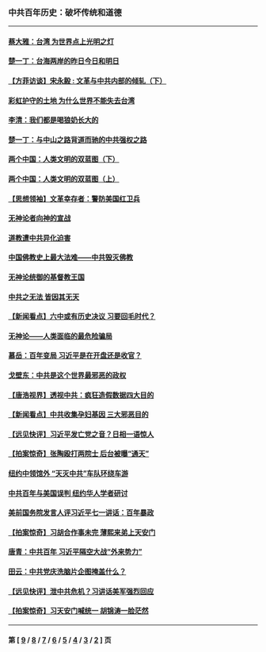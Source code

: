 ### 中共百年历史：破坏传统和道德
---
#### [蔡大雅：台湾 为世界点上光明之灯](../../pages/nf1176114/n13531530.md?04050430) 
#### [楚一丁：台海两岸的昨日今日和明日](../../pages/nf1176114/n13531468.md?04050430) 
#### [【方菲访谈】宋永毅 : 文革与中共内部的倾轧（下）](../../pages/nf1176114/n13486836.md?04050430) 
#### [彩虹护守的土地 为什么世界不能失去台湾](../../pages/nf1176114/n13476849.md?04050430) 
#### [李清：我们都是喝狼奶长大的](../../pages/nf1176114/n13471478.md?04050430) 
#### [楚一丁：与中山之路背道而驰的中共强权之路](../../pages/nf1176114/n13437270.md?04050430) 
#### [两个中国：人类文明的双蓝图（下）](../../pages/nf1176114/n13423132.md?04050430) 
#### [两个中国：人类文明的双蓝图（上）](../../pages/nf1176114/n13422687.md?04050430) 
#### [【思想领袖】文革幸存者：警防美国红卫兵](../../pages/nf1176114/n13339289.md?04050430) 
#### [无神论者向神的宣战](../../pages/nf1176114/n13281535.md?04050430) 
#### [道教遭中共异化迫害](../../pages/nf1176114/n13281463.md?04050430) 
#### [中国佛教史上最大法难——中共毁灭佛教](../../pages/nf1176114/n13281397.md?04050430) 
#### [无神论统御的基督教王国](../../pages/nf1176114/n13281280.md?04050430) 
#### [中共之无法 皆因其无天](../../pages/nf1176114/n13281088.md?04050430) 
#### [【新闻看点】六中或有历史决议 习要回毛时代？](../../pages/nf1176114/n13222895.md?04050430) 
#### [无神论——人类面临的最危险骗局](../../pages/nf1176114/n13196137.md?04050430) 
#### [慕岳：百年变局 习近平是在开盘还是收官？](../../pages/nf1176114/n13206516.md?04050430) 
#### [戈壁东：中共是这个世界最邪恶的政权](../../pages/nf1176114/n13085641.md?04050430) 
#### [【唐浩视界】透视中共：疯狂造假数据四大目的](../../pages/nf1176114/n13080590.md?04050430) 
#### [【新闻看点】中共收集孕妇基因 三大邪恶目的](../../pages/nf1176114/n13077182.md?04050430) 
#### [【远见快评】习近平发亡党之音？日相一语惊人](../../pages/nf1176114/n13074809.md?04050430) 
#### [【拍案惊奇】张陶殴打两院士 后台被曝“通天”](../../pages/nf1176114/n13070496.md?04050430) 
#### [纽约中领馆外 “天灭中共”车队环绕车游](../../pages/nf1176114/n13070693.md?04050430) 
#### [中共百年与美国误判 纽约华人学者研讨](../../pages/nf1176114/n13067969.md?04050430) 
#### [美前国务院发言人评习近平七一讲话：百年暴政](../../pages/nf1176114/n13066986.md?04050430) 
#### [【拍案惊奇】习胡合作事未完 薄熙来弟上天安门](../../pages/nf1176114/n13065867.md?04050430) 
#### [唐青：中共百年 习近平隔空大战“外来势力”](../../pages/nf1176114/n13065976.md?04050430) 
#### [田云：中共党庆洗脑片企图掩盖什么？](../../pages/nf1176114/n13064395.md?04050430) 
#### [【远见快评】泄中共危机？习讲话美军强烈回应](../../pages/nf1176114/n13064269.md?04050430) 
#### [【拍案惊奇】习天安门喊统一 胡锦涛一脸茫然](../../pages/nf1176114/n13063233.md?04050430) 

---
#### 第 [ [9](./9.md?04050430) / [8](./8.md?04050430) / [7](./7.md?04050430) / [6](./6.md?04050430) / [5](./5.md?04050430) / [4](./4.md?04050430) / [3](./3.md?04050430) / [2](./2.md?04050430) ] 页
